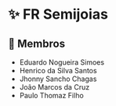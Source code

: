 # ✨ FR Semijoias

## 👥 Membros
- Eduardo Nogueira Simoes
- Henrico da Silva Santos
- Jhonny Sancho Chagas
- João Marcos da Cruz
- Paulo Thomaz Filho